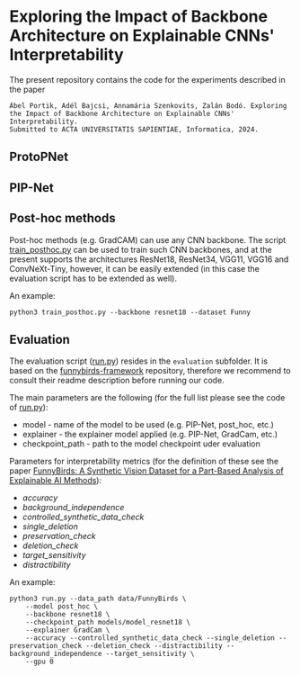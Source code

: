 # Exploring the Impact of Backbone Architecture on Explainable CNNs' Interpretability

The present repository contains the code for the experiments described in the paper
```
Ábel Portik, Adél Bajcsi, Annamária Szenkovits, Zalán Bodó. Exploring the Impact of Backbone Architecture on Explainable CNNs' Interpretability.
Submitted to ACTA UNIVERSITATIS SAPIENTIAE, Informatica, 2024.
```

## ProtoPNet

## PIP-Net

## Post-hoc methods

Post-hoc methods (e.g. GradCAM) can use any CNN backbone. The script [train_posthoc.py](https://github.com/PortikAbel/XAI-Interpretability/blob/main/src/models/post_hoc/train_posthoc.py) 
can be used to train such CNN backbones, and at the present supports the architectures ResNet18, ResNet34, VGG11, VGG16 and ConvNeXt-Tiny, however, it can be easily extended 
(in this case the evaluation script has to be extended as well).

An example:
```
python3 train_posthoc.py --backbone resnet18 --dataset Funny
```

## Evaluation

The evaluation script ([run.py](https://github.com/PortikAbel/XAI-Interpretability/blob/main/src/evaluation/run.py)) resides in the `evaluation` subfolder. 
It is based on the [funnybirds-framework](https://github.com/visinf/funnybirds-framework) repository, therefore we recommend to consult
their readme description before running our code.

The main parameters are the following (for the full list please see the code of [run.py](https://github.com/PortikAbel/XAI-Interpretability/blob/main/src/evaluation/run.py)):
* model - name of the model to be used (e.g. PIP-Net, post_hoc, etc.)
* explainer - the explainer model applied (e.g. PIP-Net, GradCam, etc.)
* checkpoint_path - path to the model checkpoint uder evaluation

Parameters for interpretability metrics (for the definition of these see the paper [FunnyBirds: A Synthetic Vision Dataset for a Part-Based Analysis of Explainable AI Methods](https://openaccess.thecvf.com/content/ICCV2023/html/Hesse_FunnyBirds_A_Synthetic_Vision_Dataset_for_a_Part-Based_Analysis_of_ICCV_2023_paper.html)):
* _accuracy_
* _background_independence_
* _controlled_synthetic_data_check_
* _single_deletion_
* _preservation_check_
* _deletion_check_
* _target_sensitivity_
* _distractibility_

An example:
```
python3 run.py --data_path data/FunnyBirds \
	--model post_hoc \
	--backbone resnet18 \
	--checkpoint_path models/model_resnet18 \
	--explainer GradCam \
	--accuracy --controlled_synthetic_data_check --single_deletion --preservation_check --deletion_check --distractibility --background_independence --target_sensitivity \
	--gpu 0
```